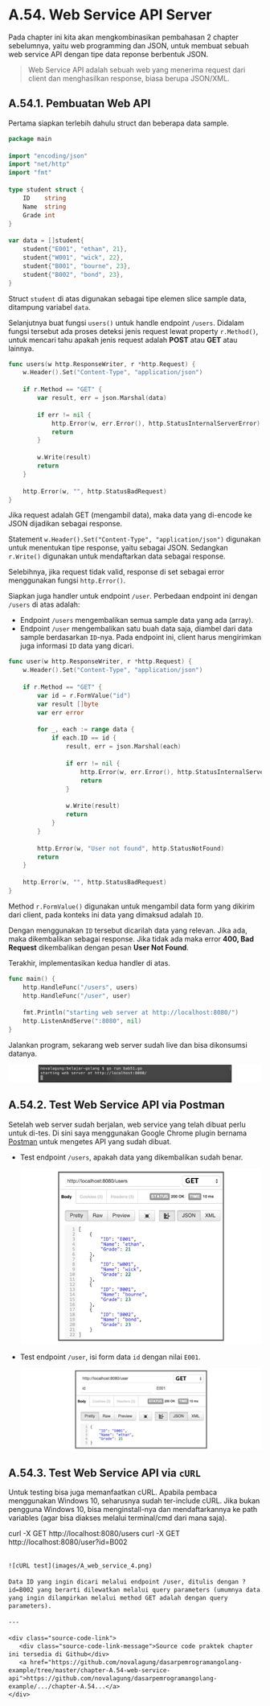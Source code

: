 # A.54. Web Service API Server

Pada chapter ini kita akan mengkombinasikan pembahasan 2 chapter sebelumnya, yaitu web programming dan JSON, untuk membuat sebuah web service API dengan tipe data reponse berbentuk JSON.

> Web Service API adalah sebuah web yang menerima request dari client dan menghasilkan response, biasa berupa JSON/XML.

## A.54.1. Pembuatan Web API

Pertama siapkan terlebih dahulu struct dan beberapa data sample.

```go
package main

import "encoding/json"
import "net/http"
import "fmt"

type student struct {
    ID    string
    Name  string
    Grade int
}

var data = []student{
    student{"E001", "ethan", 21},
    student{"W001", "wick", 22},
    student{"B001", "bourne", 23},
    student{"B002", "bond", 23},
}
```

Struct `student` di atas digunakan sebagai tipe elemen slice sample data, ditampung variabel `data`.

Selanjutnya buat fungsi `users()` untuk handle endpoint `/users`. Didalam fungsi tersebut ada proses deteksi jenis request lewat property `r.Method()`, untuk mencari tahu apakah jenis request adalah **POST** atau **GET** atau lainnya.

```go
func users(w http.ResponseWriter, r *http.Request) {
    w.Header().Set("Content-Type", "application/json")

    if r.Method == "GET" {
        var result, err = json.Marshal(data)

        if err != nil {
            http.Error(w, err.Error(), http.StatusInternalServerError)
            return
        }

        w.Write(result)
        return
    }

    http.Error(w, "", http.StatusBadRequest)
}
```

Jika request adalah GET (mengambil data), maka data yang di-encode ke JSON dijadikan sebagai response.

Statement `w.Header().Set("Content-Type", "application/json")` digunakan untuk menentukan tipe response, yaitu sebagai JSON. Sedangkan `r.Write()` digunakan untuk mendaftarkan data sebagai response.

Selebihnya, jika request tidak valid, response di set sebagai error menggunakan fungsi `http.Error()`.

Siapkan juga handler untuk endpoint `/user`. Perbedaan endpoint ini dengan `/users` di atas adalah:

 - Endpoint `/users` mengembalikan semua sample data yang ada (array).
 - Endpoint `/user` mengembalikan satu buah data saja, diambel dari data sample berdasarkan `ID`-nya. Pada endpoint ini, client harus mengirimkan juga informasi `ID` data yang dicari.

```go
func user(w http.ResponseWriter, r *http.Request) {
    w.Header().Set("Content-Type", "application/json")

    if r.Method == "GET" {
        var id = r.FormValue("id")
        var result []byte
        var err error

        for _, each := range data {
            if each.ID == id {
                result, err = json.Marshal(each)

                if err != nil {
                    http.Error(w, err.Error(), http.StatusInternalServerError)
                    return
                }

                w.Write(result)
                return
            }
        }

        http.Error(w, "User not found", http.StatusNotFound)
        return
    }

    http.Error(w, "", http.StatusBadRequest)
}
```

Method `r.FormValue()` digunakan untuk mengambil data form yang dikirim dari client, pada konteks ini data yang dimaksud adalah `ID`.

Dengan menggunakan `ID` tersebut dicarilah data yang relevan. Jika ada, maka dikembalikan sebagai response. Jika tidak ada maka error **400, Bad Request** dikembalikan dengan pesan **User Not Found**.

Terakhir, implementasikan kedua handler di atas.

```go
func main() {
    http.HandleFunc("/users", users)
    http.HandleFunc("/user", user)

    fmt.Println("starting web server at http://localhost:8080/")
    http.ListenAndServe(":8080", nil)
}
```

Jalankan program, sekarang web server sudah live dan bisa dikonsumsi datanya.

![Web API Server dijalankan](images/A_web_service_1_server.png)

## A.54.2. Test Web Service API via Postman

Setelah web server sudah berjalan, web service yang telah dibuat perlu untuk di-tes. Di sini saya menggunakan Google Chrome plugin bernama [Postman](https://chrome.google.com/webstore/detail/postman/fhbjgbiflinjbdggehcddcbncdddomop?hl=en) untuk mengetes API yang sudah dibuat.

 - Test endpoint `/users`, apakah data yang dikembalikan sudah benar.

    ![Test `/users`](images/A_web_service_2_test_api_users.png)

 - Test endpoint `/user`, isi form data `id` dengan nilai `E001`.

    ![Test `/user`](images/A_web_service_3_test_api_user.png)

## A.54.3. Test Web Service API via `cURL`

Untuk testing bisa juga memanfaatkan cURL. Apabila pembaca menggunakan Windows 10, seharusnya sudah ter-include cURL. Jika bukan pengguna Windows 10, bisa menginstall-nya dan mendaftarkannya ke path variables (agar bisa diakses melalui terminal/cmd dari mana saja).

curl -X GET http://localhost:8080/users
curl -X GET http://localhost:8080/user?id=B002
 ```

![cURL test](images/A_web_service_4.png)

Data ID yang ingin dicari melalui endpoint /user, ditulis dengan ?id=B002 yang berarti dilewatkan melalui query parameters (umumnya data yang ingin dilampirkan melalui method GET adalah dengan query parameters).

---

<div class="source-code-link">
    <div class="source-code-link-message">Source code praktek chapter ini tersedia di Github</div>
    <a href="https://github.com/novalagung/dasarpemrogramangolang-example/tree/master/chapter-A.54-web-service-api">https://github.com/novalagung/dasarpemrogramangolang-example/.../chapter-A.54...</a>
</div>
